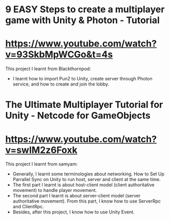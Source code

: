 # 9 EASY Steps to create a multiplayer game with Unity & Photon - Tutorial
# https://www.youtube.com/watch?v=93SkbMpWCGo&t=4s
This project I learnt from Blackthornpod:
- I learnt how to import Pun2 to Unity, create server through Photon service, and how to create and join the lobby.

# The Ultimate Multiplayer Tutorial for Unity - Netcode for GameObjects 
# https://www.youtube.com/watch?v=swIM2z6Foxk
This project I learnt from samyam: 
- Generally, I learnt some terminologies about networking. How to Set Up Parrallel Sync on Unity to run host, server and client at the same time.
- The first part I learnt is about host-client model (client authoritative movement) to handle player movement.
- The second part I learnt is about server-client model (server authoritative movement). From this part, I know how to use ServerRpc and ClientRpc.
- Besides, after this project, I know how to use Unity Event.
